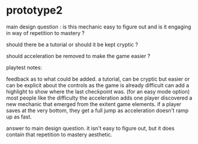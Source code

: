 # prototype2
 
main design question : is this mechanic easy to figure out and is it engaging in way of repetition to mastery ?

should there be a tutorial or should it be kept cryptic ?

should acceleration be removed to make the game easier ?

playtest notes:

feedback as to what could be added. a tutorial, can be cryptic but easier or can be explicit about the controls as the game is already difficult can add a highlight to show where the last checkpoint was. (for an easy mode option) most people like the difficulty the acceleration adds one player discovered a new mechanic that emerged from the exitent game elements. if a player saves at the very bottom, they get a full jump as acceleration doesn't ramp up as fast.

answer to main design question. it isn't easy to figure out, but it does contain that repetition to mastery aesthetic.

